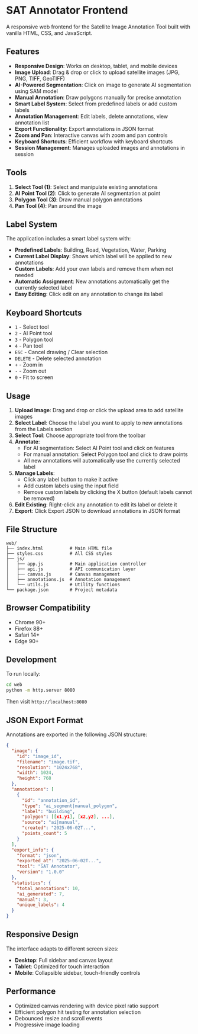 # SAT Annotator Frontend

A responsive web frontend for the Satellite Image Annotation Tool built with vanilla HTML, CSS, and JavaScript.

## Features

- **Responsive Design**: Works on desktop, tablet, and mobile devices
- **Image Upload**: Drag & drop or click to upload satellite images (JPG, PNG, TIFF, GeoTIFF)
- **AI-Powered Segmentation**: Click on image to generate AI segmentation using SAM model
- **Manual Annotation**: Draw polygons manually for precise annotation
- **Smart Label System**: Select from predefined labels or add custom labels
- **Annotation Management**: Edit labels, delete annotations, view annotation list
- **Export Functionality**: Export annotations in JSON format
- **Zoom and Pan**: Interactive canvas with zoom and pan controls
- **Keyboard Shortcuts**: Efficient workflow with keyboard shortcuts
- **Session Management**: Manages uploaded images and annotations in session

## Tools

1. **Select Tool (1)**: Select and manipulate existing annotations
2. **AI Point Tool (2)**: Click to generate AI segmentation at point
3. **Polygon Tool (3)**: Draw manual polygon annotations
4. **Pan Tool (4)**: Pan around the image

## Label System

The application includes a smart label system with:
- **Predefined Labels**: Building, Road, Vegetation, Water, Parking
- **Current Label Display**: Shows which label will be applied to new annotations
- **Custom Labels**: Add your own labels and remove them when not needed
- **Automatic Assignment**: New annotations automatically get the currently selected label
- **Easy Editing**: Click edit on any annotation to change its label

## Keyboard Shortcuts

- `1` - Select tool
- `2` - AI Point tool  
- `3` - Polygon tool
- `4` - Pan tool
- `ESC` - Cancel drawing / Clear selection
- `DELETE` - Delete selected annotation
- `+` - Zoom in
- `-` - Zoom out  
- `0` - Fit to screen

## Usage

1. **Upload Image**: Drag and drop or click the upload area to add satellite images
2. **Select Label**: Choose the label you want to apply to new annotations from the Labels section
3. **Select Tool**: Choose appropriate tool from the toolbar
4. **Annotate**: 
   - For AI segmentation: Select AI Point tool and click on features
   - For manual annotation: Select Polygon tool and click to draw points
   - All new annotations will automatically use the currently selected label
5. **Manage Labels**: 
   - Click any label button to make it active
   - Add custom labels using the input field
   - Remove custom labels by clicking the X button (default labels cannot be removed)
6. **Edit Existing**: Right-click any annotation to edit its label or delete it
7. **Export**: Click Export JSON to download annotations in JSON format

## File Structure

```
web/
├── index.html          # Main HTML file
├── styles.css          # All CSS styles
├── js/
│   ├── app.js          # Main application controller
│   ├── api.js          # API communication layer
│   ├── canvas.js       # Canvas management
│   ├── annotations.js  # Annotation management
│   └── utils.js        # Utility functions
└── package.json        # Project metadata
```

## Browser Compatibility

- Chrome 90+
- Firefox 88+
- Safari 14+
- Edge 90+

## Development

To run locally:

```bash
cd web
python -m http.server 8080
```

Then visit `http://localhost:8080`

## JSON Export Format

Annotations are exported in the following JSON structure:

```json
{
  "image": {
    "id": "image_id",
    "filename": "image.tif",
    "resolution": "1024x768",
    "width": 1024,
    "height": 768
  },
  "annotations": [
    {
      "id": "annotation_id",
      "type": "ai_segment|manual_polygon",
      "label": "building",
      "polygon": [[x1,y1], [x2,y2], ...],
      "source": "ai|manual",
      "created": "2025-06-02T...",
      "points_count": 5
    }
  ],
  "export_info": {
    "format": "json",
    "exported_at": "2025-06-02T...",
    "tool": "SAT Annotator",
    "version": "1.0.0"
  },
  "statistics": {
    "total_annotations": 10,
    "ai_generated": 7,
    "manual": 3,
    "unique_labels": 4
  }
}
```

## Responsive Design

The interface adapts to different screen sizes:

- **Desktop**: Full sidebar and canvas layout
- **Tablet**: Optimized for touch interaction
- **Mobile**: Collapsible sidebar, touch-friendly controls

## Performance

- Optimized canvas rendering with device pixel ratio support
- Efficient polygon hit testing for annotation selection
- Debounced resize and scroll events
- Progressive image loading

